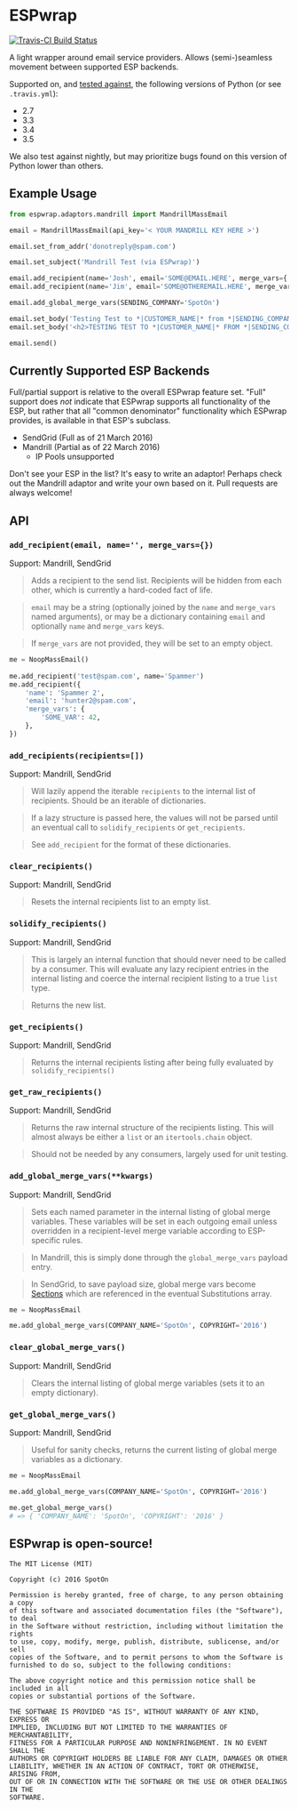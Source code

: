 # ESPwrap

[![Travis-CI Build Status](https://api.travis-ci.org/SpotOnInc/espwrap.svg)](https://travis-ci.org/SpotOnInc/espwrap)

A light wrapper around email service providers. Allows (semi-)seamless movement between supported ESP backends.

Supported on, and [tested against](https://travis-ci.org/SpotOnInc/espwrap), the following versions of Python (or see `.travis.yml`):

- 2.7
- 3.3
- 3.4
- 3.5

We also test against nightly, but may prioritize bugs found on this version of Python lower than others.

## Example Usage
```python
from espwrap.adaptors.mandrill import MandrillMassEmail

email = MandrillMassEmail(api_key='< YOUR MANDRILL KEY HERE >')

email.set_from_addr('donotreply@spam.com')

email.set_subject('Mandrill Test (via ESPwrap)')

email.add_recipient(name='Josh', email='SOME@EMAIL.HERE', merge_vars={'CUSTOMER_NAME': 'Josh'})
email.add_recipient(name='Jim', email='SOME@OTHEREMAIL.HERE', merge_vars={'CUSTOMER_NAME': 'Jim'})

email.add_global_merge_vars(SENDING_COMPANY='SpotOn')

email.set_body('Testing Test to *|CUSTOMER_NAME|* from *|SENDING_COMPANY|*', mimetype='text/plain')
email.set_body('<h2>TESTING TEST TO *|CUSTOMER_NAME|* FROM *|SENDING_COMPANY|*</h2>')

email.send()
```

## Currently Supported ESP Backends
Full/partial support is relative to the overall ESPwrap feature set. "Full" support does *not* indicate that ESPwrap supports all functionality of the ESP, but rather that all "common denominator" functionality which ESPwrap provides, is available in that ESP's subclass.

- SendGrid (Full as of 21 March 2016)
- Mandrill (Partial as of 22 March 2016)
    * IP Pools unsupported

Don't see your ESP in the list? It's easy to write an adaptor! Perhaps check out the Mandrill adaptor and write your own based on it. Pull requests are always welcome!

## API
### `add_recipient(email, name='', merge_vars={})`
Support: Mandrill, SendGrid

> Adds a recipient to the send list. Recipients will be hidden from each other, which is currently a hard-coded fact of life.
    
> `email` may be a string (optionally joined by the `name` and `merge_vars` named arguments), or may be a dictionary containing `email` and optionally `name` and `merge_vars` keys.
    
> If `merge_vars` are not provided, they will be set to an empty object.
    
```python
me = NoopMassEmail()
    
me.add_recipient('test@spam.com', name='Spammer')
me.add_recipient({
    'name': 'Spammer 2',
    'email': 'hunter2@spam.com',
    'merge_vars': {
        'SOME_VAR': 42,
    },
})
```

    
### `add_recipients(recipients=[])`
Support: Mandrill, SendGrid

> Will lazily append the iterable `recipients` to the internal list of recipients. Should be an iterable of dictionaries.
    
> If a lazy structure is passed here, the values will not be parsed until an eventual call to `solidify_recipients` or `get_recipients`.
    
> See `add_recipient` for the format of these dictionaries.


### `clear_recipients()`
Support: Mandrill, SendGrid

> Resets the internal recipients list to an empty list.


### `solidify_recipients()`
Support: Mandrill, SendGrid

> This is largely an internal function that should never need to be called by a consumer. This will evaluate any lazy recipient entries in the internal listing and coerce the internal recipient listing to a true `list` type.

> Returns the new list.


### `get_recipients()`
Support: Mandrill, SendGrid

> Returns the internal recipients listing after being fully evaluated by `solidify_recipients()`


### `get_raw_recipients()`
Support: Mandrill, SendGrid

> Returns the raw internal structure of the recipients listing. This will almost always be either a `list` or an `itertools.chain` object.

> Should not be needed by any consumers, largely used for unit testing.


### `add_global_merge_vars(**kwargs)`
Support: Mandrill, SendGrid

> Sets each named parameter in the internal listing of global merge variables. These variables will be set in each outgoing email unless overridden in a recipient-level merge variable according to ESP-specific rules.

> In Mandrill, this is simply done through the `global_merge_vars` payload entry.

> In SendGrid, to save payload size, global merge vars become [Sections](https://sendgrid.com/docs/API_Reference/SMTP_API/section_tags.html) which are referenced in the eventual Substitutions array.

```python
me = NoopMassEmail

me.add_global_merge_vars(COMPANY_NAME='SpotOn', COPYRIGHT='2016')
```


### `clear_global_merge_vars()`
Support: Mandrill, SendGrid

> Clears the internal listing of global merge variables (sets it to an empty dictionary).


### `get_global_merge_vars()`
Support: Mandrill, SendGrid

> Useful for sanity checks, returns the current listing of global merge variables as a dictionary.

```python
me = NoopMassEmail

me.add_global_merge_vars(COMPANY_NAME='SpotOn', COPYRIGHT='2016')

me.get_global_merge_vars()
# => { 'COMPANY_NAME': 'SpotOn', 'COPYRIGHT': '2016' }
```

## ESPwrap is open-source!
```
The MIT License (MIT)

Copyright (c) 2016 SpotOn

Permission is hereby granted, free of charge, to any person obtaining a copy
of this software and associated documentation files (the "Software"), to deal
in the Software without restriction, including without limitation the rights
to use, copy, modify, merge, publish, distribute, sublicense, and/or sell
copies of the Software, and to permit persons to whom the Software is
furnished to do so, subject to the following conditions:

The above copyright notice and this permission notice shall be included in all
copies or substantial portions of the Software.

THE SOFTWARE IS PROVIDED "AS IS", WITHOUT WARRANTY OF ANY KIND, EXPRESS OR
IMPLIED, INCLUDING BUT NOT LIMITED TO THE WARRANTIES OF MERCHANTABILITY,
FITNESS FOR A PARTICULAR PURPOSE AND NONINFRINGEMENT. IN NO EVENT SHALL THE
AUTHORS OR COPYRIGHT HOLDERS BE LIABLE FOR ANY CLAIM, DAMAGES OR OTHER
LIABILITY, WHETHER IN AN ACTION OF CONTRACT, TORT OR OTHERWISE, ARISING FROM,
OUT OF OR IN CONNECTION WITH THE SOFTWARE OR THE USE OR OTHER DEALINGS IN THE
SOFTWARE.
```

